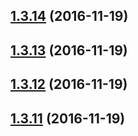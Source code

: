 <a name="1.3.14"></a>
## [1.3.14](https://github.com/cmelion/redux-observable-test-helpers/compare/v1.3.12...v1.3.14) (2016-11-19)



<a name="1.3.13"></a>
## [1.3.13](https://github.com/cmelion/redux-observable-test-helpers/compare/v1.3.12...v1.3.13) (2016-11-19)



<a name="1.3.12"></a>
## [1.3.12](https://github.com/cmelion/redux-observable-test-helpers/compare/v1.3.11...v1.3.12) (2016-11-19)



<a name="1.3.11"></a>
## [1.3.11](https://github.com/cmelion/redux-observable-test-helpers/compare/v1.3.9...v1.3.11) (2016-11-19)



